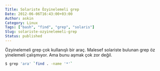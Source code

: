 ```yaml
---
Title: Solariste Özyinelemeli grep
Date: 2012-06-06T16:43:00+03:00
Author: askin
Category: Linux
Tags: ["bash", "find", "grep", "solaris"]
Slug: solariste-ozyinelemeli-grep
Status: published
---
```


Özyinelemeli grep çok kullanışlı bir araç. Malesef solariste bulunan grep öz yinelemeli çalışmıyor. Ama bunu aşmak çok zor değil.

```bash
$ grep 'ara' `find . -name '*'`
```
